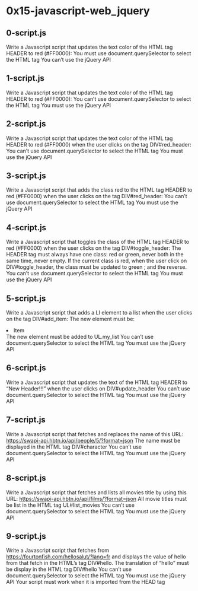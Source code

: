 # 0x15-javascript-web_jquery
## 0-script.js
Write a Javascript script that updates the text color of the HTML tag HEADER to red (#FF0000):
You must use document.querySelector to select the HTML tag
You can’t use the jQuery API
## 1-script.js
Write a Javascript script that updates the text color of the HTML tag HEADER to red (#FF0000):
You can’t use document.querySelector to select the HTML tag
You must use the jQuery API
## 2-script.js
Write a Javascript script that updates the text color of the HTML tag HEADER to red (#FF0000) when the user clicks on the tag DIV#red_header:
You can’t use document.querySelector to select the HTML tag
You must use the jQuery API
## 3-script.js
Write a Javascript script that adds the class red to the HTML tag HEADER to red (#FF0000) when the user clicks on the tag DIV#red_header:
You can’t use document.querySelector to select the HTML tag
You must use the jQuery API
## 4-script.js
Write a Javascript script that toggles the class of the HTML tag HEADER to red (#FF0000) when the user clicks on the tag DIV#toggle_header:
The HEADER tag must always have one class: red or green, never both in the same time, never empty.
If the current class is red, when the user click on DIV#toggle_header, the class must be updated to green ; and the reverse.
You can’t use document.querySelector to select the HTML tag
You must use the jQuery API
## 5-script.js
Write a Javascript script that adds a LI element to a list when the user clicks on the tag DIV#add_item:
The new element must be: <li>Item</li>
The new element must be added to UL.my_list
You can’t use document.querySelector to select the HTML tag
You must use the jQuery API
## 6-script.js
Write a Javascript script that updates the text of the HTML tag HEADER to “New Header!!!” when the user clicks on DIV#update_header
You can’t use document.querySelector to select the HTML tag
You must use the jQuery API
## 7-script.js
Write a Javascript script that fetches and replaces the name of this URL: https://swapi-api.hbtn.io/api/people/5/?format=json
The name must be displayed in the HTML tag DIV#character
You can’t use document.querySelector to select the HTML tag
You must use the jQuery API
## 8-script.js
Write a Javascript script that fetches and lists all movies title by using this URL: https://swapi-api.hbtn.io/api/films/?format=json
All movie titles must be list in the HTML tag UL#list_movies
You can’t use document.querySelector to select the HTML tag
You must use the jQuery API
## 9-script.js
Write a Javascript script that fetches from https://fourtonfish.com/hellosalut/?lang=fr and displays the value of hello from that fetch in the HTML’s tag DIV#hello.
The translation of “hello” must be display in the HTML tag DIV#hello
You can’t use document.querySelector to select the HTML tag
You must use the jQuery API
Your script must work when it is imported from the HEAD tag
